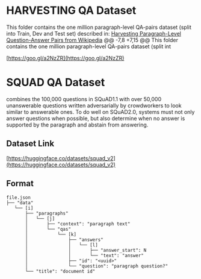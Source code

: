 # HARVESTING QA Dataset

This folder contains the one million paragraph-level QA-pairs dataset (split into Train, Dev and Test set) described in:
[Harvesting Paragraph-Level Question-Answer Pairs from Wikipedia](https://arxiv.org/pdf/1805.05942.pdf)
	@@ -7,8 +7,15 @@ This folder contains the one million paragraph-level QA-pairs dataset (split int

[https://goo.gl/a2NzZR](https://goo.gl/a2NzZR)

# SQUAD QA Dataset

combines the 100,000 questions in SQuAD1.1 with over 50,000 unanswerable questions written adversarially by crowdworkers to look similar to answerable ones. To do well on SQuAD2.0, systems must not only answer questions when possible, but also determine when no answer is supported by the paragraph and abstain from answering.

## Dataset Link

[https://huggingface.co/datasets/squad_v2](https://huggingface.co/datasets/squad_v2)

## Format

```
file.json
├── "data"
   └── [i]
       ├── "paragraphs"
       │   └── [j]
       │       ├── "context": "paragraph text"
       │       └── "qas"
       │           └── [k]
       │               ├── "answers"
       │               │   └── [l]
       │               │       ├── "answer_start": N
       │               │       └── "text": "answer"
       │               ├── "id": "<uuid>"
       │               └── "question": "paragraph question?"
       └── "title": "document id"
```

<!--- ## Performance
The Table below shows the neural machine reading system ([DocReader](https://github.com/facebookresearch/DrQA/tree/master/scripts/reader))'s performance on our corpus.

<p align="left"><img width="50%" src="img/performance2.png" /></p>
-->


